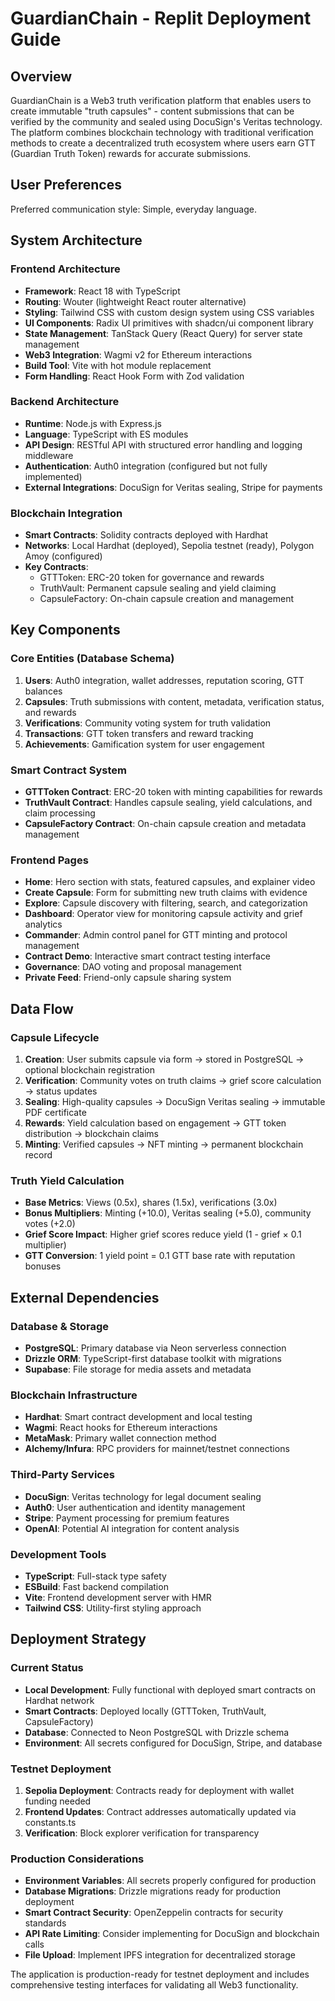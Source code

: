 # GuardianChain - Replit Deployment Guide

## Overview

GuardianChain is a Web3 truth verification platform that enables users to create immutable "truth capsules" - content submissions that can be verified by the community and sealed using DocuSign's Veritas technology. The platform combines blockchain technology with traditional verification methods to create a decentralized truth ecosystem where users earn GTT (Guardian Truth Token) rewards for accurate submissions.

## User Preferences

Preferred communication style: Simple, everyday language.

## System Architecture

### Frontend Architecture
- **Framework**: React 18 with TypeScript
- **Routing**: Wouter (lightweight React router alternative)
- **Styling**: Tailwind CSS with custom design system using CSS variables
- **UI Components**: Radix UI primitives with shadcn/ui component library
- **State Management**: TanStack Query (React Query) for server state management
- **Web3 Integration**: Wagmi v2 for Ethereum interactions
- **Build Tool**: Vite with hot module replacement
- **Form Handling**: React Hook Form with Zod validation

### Backend Architecture
- **Runtime**: Node.js with Express.js
- **Language**: TypeScript with ES modules
- **API Design**: RESTful API with structured error handling and logging middleware
- **Authentication**: Auth0 integration (configured but not fully implemented)
- **External Integrations**: DocuSign for Veritas sealing, Stripe for payments

### Blockchain Integration
- **Smart Contracts**: Solidity contracts deployed with Hardhat
- **Networks**: Local Hardhat (deployed), Sepolia testnet (ready), Polygon Amoy (configured)
- **Key Contracts**:
  - GTTToken: ERC-20 token for governance and rewards
  - TruthVault: Permanent capsule sealing and yield claiming
  - CapsuleFactory: On-chain capsule creation and management

## Key Components

### Core Entities (Database Schema)
1. **Users**: Auth0 integration, wallet addresses, reputation scoring, GTT balances
2. **Capsules**: Truth submissions with content, metadata, verification status, and rewards
3. **Verifications**: Community voting system for truth validation
4. **Transactions**: GTT token transfers and reward tracking
5. **Achievements**: Gamification system for user engagement

### Smart Contract System
- **GTTToken Contract**: ERC-20 token with minting capabilities for rewards
- **TruthVault Contract**: Handles capsule sealing, yield calculations, and claim processing
- **CapsuleFactory Contract**: On-chain capsule creation and metadata management

### Frontend Pages
- **Home**: Hero section with stats, featured capsules, and explainer video
- **Create Capsule**: Form for submitting new truth claims with evidence
- **Explore**: Capsule discovery with filtering, search, and categorization
- **Dashboard**: Operator view for monitoring capsule activity and grief analytics
- **Commander**: Admin control panel for GTT minting and protocol management
- **Contract Demo**: Interactive smart contract testing interface
- **Governance**: DAO voting and proposal management
- **Private Feed**: Friend-only capsule sharing system

## Data Flow

### Capsule Lifecycle
1. **Creation**: User submits capsule via form → stored in PostgreSQL → optional blockchain registration
2. **Verification**: Community votes on truth claims → grief score calculation → status updates
3. **Sealing**: High-quality capsules → DocuSign Veritas sealing → immutable PDF certificate
4. **Rewards**: Yield calculation based on engagement → GTT token distribution → blockchain claims
5. **Minting**: Verified capsules → NFT minting → permanent blockchain record

### Truth Yield Calculation
- **Base Metrics**: Views (0.5x), shares (1.5x), verifications (3.0x)
- **Bonus Multipliers**: Minting (+10.0), Veritas sealing (+5.0), community votes (+2.0)
- **Grief Score Impact**: Higher grief scores reduce yield (1 - grief × 0.1 multiplier)
- **GTT Conversion**: 1 yield point = 0.1 GTT base rate with reputation bonuses

## External Dependencies

### Database & Storage
- **PostgreSQL**: Primary database via Neon serverless connection
- **Drizzle ORM**: TypeScript-first database toolkit with migrations
- **Supabase**: File storage for media assets and metadata

### Blockchain Infrastructure
- **Hardhat**: Smart contract development and local testing
- **Wagmi**: React hooks for Ethereum interactions
- **MetaMask**: Primary wallet connection method
- **Alchemy/Infura**: RPC providers for mainnet/testnet connections

### Third-Party Services
- **DocuSign**: Veritas technology for legal document sealing
- **Auth0**: User authentication and identity management
- **Stripe**: Payment processing for premium features
- **OpenAI**: Potential AI integration for content analysis

### Development Tools
- **TypeScript**: Full-stack type safety
- **ESBuild**: Fast backend compilation
- **Vite**: Frontend development server with HMR
- **Tailwind CSS**: Utility-first styling approach

## Deployment Strategy

### Current Status
- **Local Development**: Fully functional with deployed smart contracts on Hardhat network
- **Smart Contracts**: Deployed locally (GTTToken, TruthVault, CapsuleFactory)
- **Database**: Connected to Neon PostgreSQL with Drizzle schema
- **Environment**: All secrets configured for DocuSign, Stripe, and database

### Testnet Deployment
1. **Sepolia Deployment**: Contracts ready for deployment with wallet funding needed
2. **Frontend Updates**: Contract addresses automatically updated via constants.ts
3. **Verification**: Block explorer verification for transparency

### Production Considerations
- **Environment Variables**: All secrets properly configured for production
- **Database Migrations**: Drizzle migrations ready for production deployment
- **Smart Contract Security**: OpenZeppelin contracts for security standards
- **API Rate Limiting**: Consider implementing for DocuSign and blockchain calls
- **File Upload**: Implement IPFS integration for decentralized storage

The application is production-ready for testnet deployment and includes comprehensive testing interfaces for validating all Web3 functionality.
